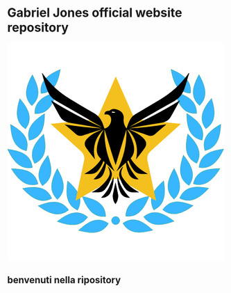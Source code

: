<h1>Gabriel Jones official website repository </h1>
<img src="icona (1).png" alt="logo">
<h2>benvenuti nella ripository </h2>
